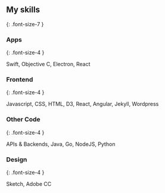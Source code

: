 ## My skills
{: .font-size-7 }

### Apps
{: .font-size-4 }

Swift, Objective C, Electron, React

### Frontend
{: .font-size-4 }

Javascript, CSS, HTML, D3, React, Angular, Jekyll, Wordpress

### Other Code
{: .font-size-4 }

APIs & Backends, Java, Go, NodeJS, Python

### Design
{: .font-size-4 }

Sketch, Adobe CC
